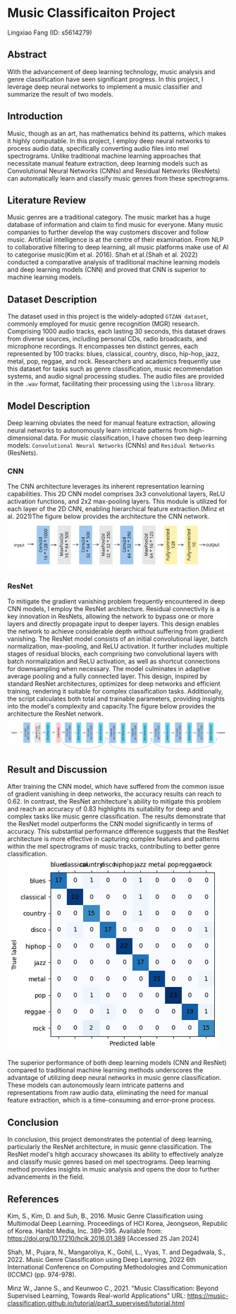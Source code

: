 # Music Classificaiton Project
Lingxiao Fang (ID: s5614279)

## Abstract
With the advancement of deep learning technology, music analysis and genre classification have seen significant progress. In this project, I leverage deep neural networks to implement a music classifier and summarize the result of two models.

## Introduction
Music, though as an art, has mathematics behind its patterns, which makes it highly computable. In this project, I employ deep neural networks to process audio data, specifically converting audio files into mel spectrograms. Unlike traditional machine learning approaches that necessitate manual feature extraction, deep learning models such as Convolutional Neural Networks (CNNs) and Residual Networks (ResNets) can automatically learn and classify music genres from these spectrograms.

## Literature Review
Music genres are a traditional category. The music market has a huge database of information and claim to find music for everyone. Many music companies to further develop the way customers discover and follow music. Artificial intelligence is at the centre of their examination. From NLP to collaborative filtering to deep learning, all music platforms make use of AI to categorise music(Kim et al. 2016). Shah et al.(Shah et al. 2022) conducted a comparative analysis of traditional machine learning models and deep learning models (CNN) and proved that CNN is superior to machine learning models.


## Dataset Description

The dataset used in this project is the widely-adopted `GTZAN dataset`, commonly employed for music genre recognition (MGR) research. Comprising 1000 audio tracks, each lasting 30 seconds, this dataset draws from diverse sources, including personal CDs, radio broadcasts, and microphone recordings. It encompasses ten distinct genres, each represented by 100 tracks: blues, classical, country, disco, hip-hop, jazz, metal, pop, reggae, and rock. Researchers and academics frequently use this dataset for tasks such as genre classification, music recommendation systems, and audio signal processing studies. The audio files are provided in the `.wav` format, facilitating their processing using the `librosa` library.

## Model Description
Deep learning obviates the need for manual feature extraction, allowing neural networks to autonomously learn intricate patterns from high-dimensional data. For music classification, I have chosen two deep learning models: `Convolutional Neural Networks` (CNNs) and `Residual Networks` (ResNets).

### CNN
The CNN architecture leverages its inherent representation learning capabilities. This 2D CNN model comprises 3x3 convolutional layers, ReLU activation functions, and 2x2 max-pooling layers. This module is utilized for each layer of the 2D CNN, enabling hierarchical feature extraction.(Minz et al. 2021)The figure below provides the  architecture the CNN network.
![alt text](ProjectImage/CNN.png)

### ResNet
To mitigate the gradient vanishing problem frequently encountered in deep CNN models, I employ the ResNet architecture. Residual connectivity is a key innovation in ResNets, allowing the network to bypass one or more layers and directly propagate input to deeper layers. This design enables the network to achieve considerable depth without suffering from gradient vanishing. The ResNet model consists of an initial convolutional layer, batch normalization, max-pooling, and ReLU activation. It further includes multiple stages of residual blocks, each comprising two convolutional layers with batch normalization and ReLU activation, as well as shortcut connections for downsampling when necessary. The model culminates in adaptive average pooling and a fully connected layer. This design, inspired by standard ResNet architectures, optimizes for deep networks and efficient training, rendering it suitable for complex classification tasks. Additionally, the script calculates both total and trainable parameters, providing insights into the model's complexity and capacity.The figure below provides the  architecture the ResNet network.
![alt text](ProjectImage/ResNet.png)

## Result and Discussion
After training the CNN model, which have suffered from the common issue of gradient vanishing in deep networks, the accuracy results can reach to 0.62. In contrast, the ResNet architecture's ability to mitigate this problem and reach an accuracy of 0.83 highlights its suitability for deep and complex tasks like music genre classification. The results demonstrate that the ResNet model outperforms the CNN model significantly in terms of accuracy. This substantial performance difference suggests that the ResNet architecture is more effective in capturing complex features and patterns within the mel spectrograms of music tracks, contributing to better genre classification. 
![alt text](ProjectImage/output.png)

The superior performance of both deep learning models (CNN and ResNet) compared to traditional machine learning methods underscores the advantage of utilizing deep neural networks in music genre classification. These models can autonomously learn intricate patterns and representations from raw audio data, eliminating the need for manual feature extraction, which is a time-consuming and error-prone process.

## Conclusion
In conclusion, this project demonstrates the potential of deep learning, particularly the ResNet architecture, in music genre classification. The ResNet model's hitgh accuracy showcases its ability to effectively analyze and classify music genres based on mel spectrograms. Deep learning method provides insights in music analysis and opens the door to further advancements in the field.

## References
Kim, S., Kim, D. and Suh, B., 2016. Music Genre Classification using Multimodal Deep Learning. Proceedings of HCI Korea, Jeongseon, Republic of Korea. Hanbit Media, Inc. 389–395. Available from: https://doi.org/10.17210/hcik.2016.01.389 [Accessed 25 Jan 2024]

Shah, M., Pujara, N., Mangaroliya, K., Gohil, L., Vyas, T. and Degadwala, S., 2022. Music Genre Classification using Deep Learning, 2022 6th International Conference on Computing Methodologies and Communication (ICCMC) (pp. 974-978).

Minz W., Janne S., and Keunwoo C., 2021. "Music Classification: Beyond Supervised Learning, Towards Real-world Applications" URL: https://music-classification.github.io/tutorial/part3_supervised/tutorial.html

